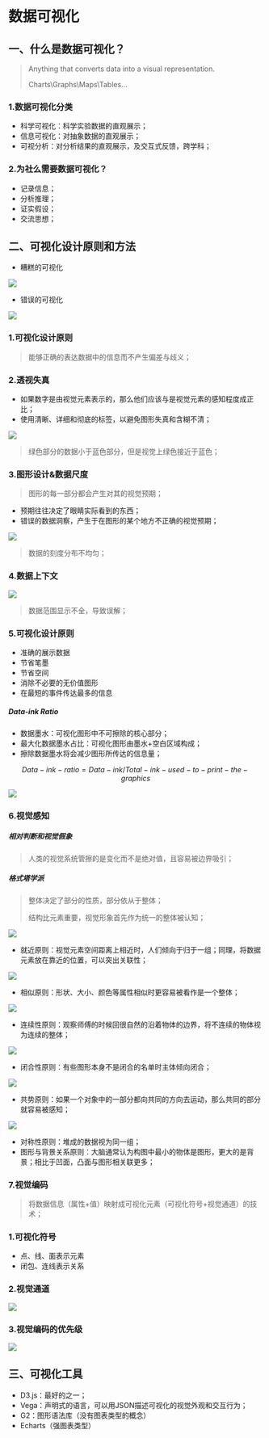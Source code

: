 # 数据可视化

## 一、什么是数据可视化？

> Anything that converts data into a visual representation. 
>
> Charts\Graphs\Maps\Tables...

### 1.数据可视化分类

- 科学可视化：科学实验数据的直观展示；
- 信息可视化：对抽象数据的直观展示；
- 可视分析：对分析结果的直观展示，及交互式反馈，跨学科；

### 2.为社么需要数据可视化？

- 记录信息；
- 分析推理；
- 证实假设；
- 交流思想；

## 二、可视化设计原则和方法

- 糟糕的可视化

![](https://s3.bmp.ovh/imgs/2023/02/13/047ff6801801a0ae.jpg)

- 错误的可视化

![](https://s3.bmp.ovh/imgs/2023/02/13/49b2ca22ec9c3ff1.jpg)

### 1.可视化设计原则

> 能够正确的表达数据中的信息而不产生偏差与歧义；

### 2.透视失真

- 如果数字是由视觉元素表示的，那么他们应该与是视觉元素的感知程度成正比；
- 使用清晰、详细和彻底的标签，以避免图形失真和含糊不清；

![](https://s3.bmp.ovh/imgs/2023/02/13/e9ae1811c30f03fd.jpg)

> 绿色部分的数据小于蓝色部分，但是视觉上绿色接近于蓝色；

### 3.图形设计&数据尺度

> 图形的每一部分都会产生对其的视觉预期；

- 预期往往决定了眼睛实际看到的东西；
- 错误的数据洞察，产生于在图形的某个地方不正确的视觉预期；

![](https://s3.bmp.ovh/imgs/2023/02/13/4f7068afb0f91c60.jpg)

> 数据的刻度分布不均匀；

### 4.数据上下文

![](https://s3.bmp.ovh/imgs/2023/02/13/1af9dfd1933e4bc4.jpg)

> 数据范围显示不全，导致误解；

### 5.可视化设计原则

- 准确的展示数据
- 节省笔墨
- 节省空间
- 消除不必要的无价值图形
- 在最短的事件传达最多的信息

##### Data-ink Ratio

- 数据墨水：可视化图形中不可擦除的核心部分；
- 最大化数据墨水占比：可视化图形由墨水+空白区域构成；
- 擦除数据墨水将会减少图形所传达的信息量；

$$
Data-ink-ratio=Data-ink/Total-ink-used-to-print-the-graphics
$$

![](https://s3.bmp.ovh/imgs/2023/02/13/08a573bf6afb2dff.jpg)

### 6.视觉感知

##### 相对判断和视觉假象

> 人类的视觉系统管擦的是变化而不是绝对值，且容易被边界吸引；

##### 格式塔学派

> 整体决定了部分的性质，部分依从于整体；
>
> 结构比元素重要，视觉形象首先作为统一的整体被认知；

![](https://s3.bmp.ovh/imgs/2023/02/13/76fa7f84b9de92b5.jpg)

- 就近原则：视觉元素空间距离上相近时，人们倾向于归于一组；同理，将数据元素放在靠近的位置，可以突出关联性；

![](https://s3.bmp.ovh/imgs/2023/02/13/643b5bf9da7aff3b.jpg)

- 相似原则：形状、大小、颜色等属性相似时更容易被看作是一个整体；

![](https://s3.bmp.ovh/imgs/2023/02/13/c66cc71e223ca688.jpg)

- 连续性原则：观察师傅的时候回很自然的沿着物体的边界，将不连续的物体视为连续的整体；

![](https://s3.bmp.ovh/imgs/2023/02/13/3c9504bd2d3fc1cb.jpg)

-  闭合性原则：有些图形本身不是闭合的名单时主体倾向闭合；

![](https://s3.bmp.ovh/imgs/2023/02/13/1bad0530b6e85e67.jpg)

- 共势原则：如果一个对象中的一部分都向共同的方向去运动，那么共同的部分就容易被感知；

![](https://s3.bmp.ovh/imgs/2023/02/13/7f5ee721448a7331.jpg)

- 对称性原则：堆成的数据视为同一组；
- 图形与背景关系原则：大脑通常认为构图中最小的物体是图形，更大的是背景；相比于凹面，凸面与图形相关联更多；

### 7.视觉编码

> 将数据信息（属性+值）映射成可视化元素（可视化符号+视觉通道）的技术；

### 1.可视化符号

- 点、线、面表示元素
- 闭包、连线表示关系

### 2.视觉通道

![](https://s3.bmp.ovh/imgs/2023/02/13/334060202691f9df.jpg)

### 3.视觉编码的优先级

![](https://s3.bmp.ovh/imgs/2023/02/13/a1ced555ecc5c0b6.jpg)

## 三、可视化工具

- D3.js：最好的之一；
- Vega：声明式的语言，可以用JSON描述可视化的视觉外观和交互行为；
- G2：图形语法库（没有图表类型的概念）
- Echarts（强图表类型）













